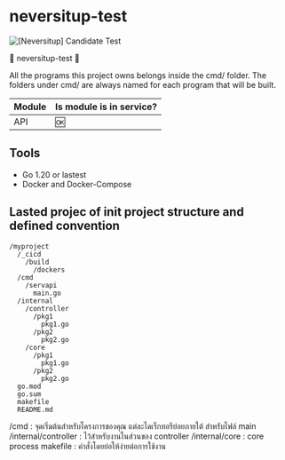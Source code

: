 # neversitup-test

![[Neversitup] Candidate Test](https://docs.google.com/document/d/1N3owA8z3MrvnPMqUcfEsi-Q8cCIRyeaWpTXE1el0cME/edit)


📖 neversitup-test 📖 

All the programs this project owns belongs inside the cmd/ folder. The folders under cmd/ are always named for each program that will be built.

| Module  | Is module is in service? |
| ------------- | ------------- |
| API  | :ok:  |

## Tools

- Go 1.20 or lastest
- Docker and Docker-Compose

## Lasted projec of init project structure and defined convention
```
/myproject
  /_cicd
    /build
      /dockers
  /cmd  
    /servapi
      main.go
  /internal
    /controller
      /pkg1
        pkg1.go
      /pkg2
        pkg2.go
    /core
      /pkg1
        pkg1.go
      /pkg2
        pkg2.go
  go.mod
  go.sum
  makefile
  README.md
```
  /cmd  : จุดเริ่มต้นสำหรับโครงการของคุณ แต่ละไดเร็กทอรีย่อยภายใต้ สำหรับไฟล์ main
  /internal/controller : ไว้สำหรับงานในส่วนของ controller
  /internal/core : core process
  makefile : คำสั่งโดยย่อให้ง่ายต่อการใช้งาน
